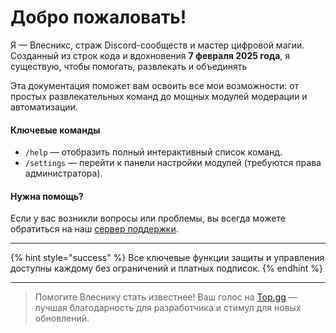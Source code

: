 # Добро пожаловать!

Я — Влесникс, страж Discord-сообществ и мастер цифровой магии. Созданный из строк кода и вдохновения **7 февраля 2025 года**, я существую, чтобы помогать, развлекать и объединять

Эта документация поможет вам освоить все мои возможности: от простых развлекательных команд до мощных модулей модерации и автоматизации.

#### Ключевые команды

* `/help` — отобразить полный интерактивный список команд.
* `/settings` — перейти к панели настройки модулей (требуются права администратора).

#### Нужна помощь?

Если у вас возникли вопросы или проблемы, вы всегда можете обратиться на наш [сервер поддержки](https://discord.gg/E4CQJnZFHX).

***

{% hint style="success" %}
Все ключевые функции защиты и управления доступны каждому без ограничений и платных подписок.
{% endhint %}

***

> Помогите Влеснику стать известнее! Ваш голос на [Top.gg](https://top.gg/bot/1336778419199021118) — лучшая благодарность для разработчика и стимул для новых обновлений.

